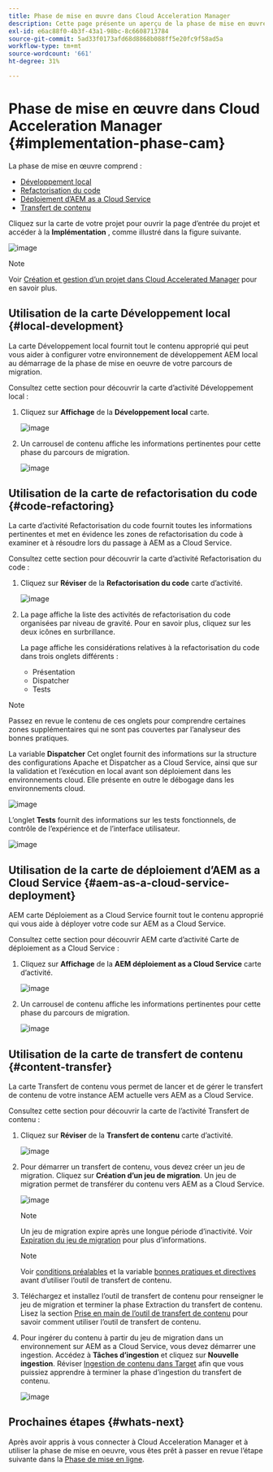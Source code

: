 ```yaml
---
title: Phase de mise en œuvre dans Cloud Acceleration Manager
description: Cette page présente un aperçu de la phase de mise en œuvre dans Cloud Acceleration Manager.
exl-id: e6ac88f0-4b3f-43a1-98bc-8c6608713784
source-git-commit: 5ad33f0173afd68d8868b088ff5e20fc9f58ad5a
workflow-type: tm+mt
source-wordcount: '661'
ht-degree: 31%

---
```


# Phase de mise en œuvre dans Cloud Acceleration Manager {#implementation-phase-cam}

La phase de mise en œuvre comprend :

* [Développement local](#local-development)
* [Refactorisation du code](#code-refactoring)
* [Déploiement d’AEM as a Cloud Service](#aem-as-a-cloud-service-deployment)
* [Transfert de contenu](#content-transfer)


Cliquez sur la carte de votre projet pour ouvrir la page d’entrée du projet et accéder à la **Implémentation** , comme illustré dans la figure suivante.

![image](/help/journey-migration/cloud-acceleration-manager/assets/implementation-1.png)

>[!NOTE]
>Voir [Création et gestion d’un projet dans Cloud Accelerated Manager](getting-started-cam.md#create-project) pour en savoir plus.


## Utilisation de la carte Développement local {#local-development}

La carte Développement local fournit tout le contenu approprié qui peut vous aider à configurer votre environnement de développement AEM local au démarrage de la phase de mise en oeuvre de votre parcours de migration.

Consultez cette section pour découvrir la carte d’activité Développement local :

1. Cliquez sur **Affichage** de la **Développement local** carte.

   ![image](/help/journey-migration/cloud-acceleration-manager/assets/implementation-2.png)

1. Un carrousel de contenu affiche les informations pertinentes pour cette phase du parcours de migration.

   ![image](/help/journey-migration/cloud-acceleration-manager/assets/implementation-3.png)


## Utilisation de la carte de refactorisation du code {#code-refactoring}

La carte d’activité Refactorisation du code fournit toutes les informations pertinentes et met en évidence les zones de refactorisation du code à examiner et à résoudre lors du passage à AEM as a Cloud Service.

Consultez cette section pour découvrir la carte d’activité Refactorisation du code :

1. Cliquez sur **Réviser** de la **Refactorisation du code** carte d’activité.

   ![image](/help/journey-migration/cloud-acceleration-manager/assets/implementation-4.png)

1. La page affiche la liste des activités de refactorisation du code organisées par niveau de gravité. Pour en savoir plus, cliquez sur les deux icônes en surbrillance.

   La page affiche les considérations relatives à la refactorisation du code dans trois onglets différents :

   * Présentation
   * Dispatcher
   * Tests

>[!NOTE]
>Passez en revue le contenu de ces onglets pour comprendre certaines zones supplémentaires qui ne sont pas couvertes par l’analyseur des bonnes pratiques.

La variable **Dispatcher** Cet onglet fournit des informations sur la structure des configurations Apache et Dispatcher as a Cloud Service, ainsi que sur la validation et l’exécution en local avant son déploiement dans les environnements cloud. Elle présente en outre le débogage dans les environnements cloud.

![image](/help/journey-migration/cloud-acceleration-manager/assets/coderefactoring-2.png)

L’onglet **Tests** fournit des informations sur les tests fonctionnels, de contrôle de l’expérience et de l’interface utilisateur.

![image](/help/journey-migration/cloud-acceleration-manager/assets/coderefactoring-3.png)


## Utilisation de la carte de déploiement d’AEM as a Cloud Service {#aem-as-a-cloud-service-deployment}

AEM carte Déploiement as a Cloud Service fournit tout le contenu approprié qui vous aide à déployer votre code sur AEM as a Cloud Service.

Consultez cette section pour découvrir AEM carte d’activité Carte de déploiement as a Cloud Service :

1. Cliquez sur **Affichage** de la **AEM déploiement as a Cloud Service** carte d’activité.

   ![image](/help/journey-migration/cloud-acceleration-manager/assets/implementation-6.png)

1. Un carrousel de contenu affiche les informations pertinentes pour cette phase du parcours de migration.

   ![image](/help/journey-migration/cloud-acceleration-manager/assets/aem-deployment-card.png)


## Utilisation de la carte de transfert de contenu {#content-transfer}

La carte Transfert de contenu vous permet de lancer et de gérer le transfert de contenu de votre instance AEM actuelle vers AEM as a Cloud Service.

Consultez cette section pour découvrir la carte de l’activité Transfert de contenu :

1. Cliquez sur **Réviser** de la **Transfert de contenu** carte d’activité.

   ![image](/help/journey-migration/cloud-acceleration-manager/assets/contenttransfer-1.png)

1. Pour démarrer un transfert de contenu, vous devez créer un jeu de migration. Cliquez sur **Création d’un jeu de migration**. Un jeu de migration permet de transférer du contenu vers AEM as a Cloud Service.

   ![image](/help/journey-migration/cloud-acceleration-manager/assets/contenttransfer-2.png)

   >[!NOTE]
   >Un jeu de migration expire après une longue période d’inactivité. Voir [Expiration du jeu de migration](/help/journey-migration/content-transfer-tool/using-content-transfer-tool/overview-content-transfer-tool.md#migration-set-expiry) pour plus d’informations.

   >[!NOTE]
   >Voir [conditions préalables](https://experienceleague.adobe.com/docs/experience-manager-cloud-service/content/migration-journey/cloud-migration/content-transfer-tool/prerequisites-content-transfer-tool.html) et la variable [bonnes pratiques et directives](https://experienceleague.adobe.com/docs/experience-manager-cloud-service/content/migration-journey/cloud-migration/content-transfer-tool/overview-content-transfer-tool.html?lang=fr) avant d’utiliser l’outil de transfert de contenu.

1. Téléchargez et installez l’outil de transfert de contenu pour renseigner le jeu de migration et terminer la phase Extraction du transfert de contenu. Lisez la section [Prise en main de l’outil de transfert de contenu](https://experienceleague.adobe.com/docs/experience-manager-cloud-service/content/migration-journey/cloud-migration/content-transfer-tool/getting-started-content-transfer-tool.html?lang=fr) pour savoir comment utiliser l’outil de transfert de contenu.

1. Pour ingérer du contenu à partir du jeu de migration dans un environnement sur AEM as a Cloud Service, vous devez démarrer une ingestion. Accédez à **Tâches d’ingestion** et cliquez sur **Nouvelle ingestion**. Réviser [Ingestion de contenu dans Target](https://experienceleague.adobe.com/docs/experience-manager-cloud-service/content/migration-journey/cloud-migration/content-transfer-tool/ingesting-content.html?lang=fr) afin que vous puissiez apprendre à terminer la phase d’ingestion du transfert de contenu.

   ![image](/help/journey-migration/cloud-acceleration-manager/assets/contenttransfer-3.png)

<!--### Estimating Content Transfer Time {#calculating}

A Content Transfer Tool calculator has been provided to estimate how long it could take to complete the content transfer activity. You can use the content repository size slider to select the size that applies to your project. The transfer times vary for the extraction and ingestion phases. 

   ![image](/help/journey-migration/cloud-acceleration-manager/assets/contenttransfer-4.png)

   >[!NOTE]
   >These times are estimates only. Factor such as network speeds and time to scale up instances have not been accounted for in these estimates.

To estimate the size of the AEM Repository, you can run the Disk Usage report under `http://HOST:PORT/etc/reports/diskusage.html`. 

You can also estimate the size of specific repository paths by using the `path` parameter, for example, `http://HOST:PORT/etc/reports/diskusage.html?path=/content/dam`. -->

## Prochaines étapes {#whats-next}

Après avoir appris à vous connecter à Cloud Acceleration Manager et à utiliser la phase de mise en oeuvre, vous êtes prêt à passer en revue l’étape suivante dans la [Phase de mise en ligne](https://experienceleague.adobe.com/docs/experience-manager-cloud-service/content/migration-journey/cloud-acceleration-manager/using-cam/cam-golive-phase.html).
